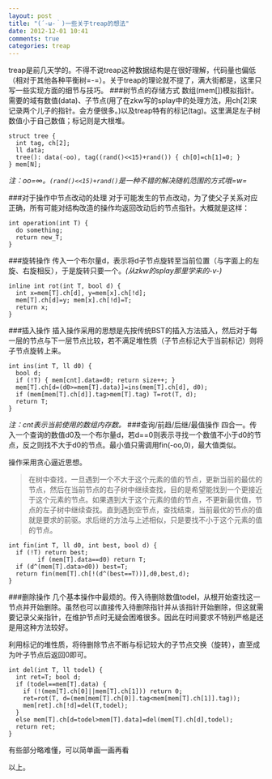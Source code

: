 ```yaml
---
layout: post
title: "(´-ω-｀)一些关于treap的想法"
date: 2012-12-01 10:41
comments: true
categories: treap
---
```


treap是前几天学的。不得不说treap这种数据结构是在很好理解，代码量也偏低（相对于其他各种平衡树=-=）。关于treap的理论就不提了，满大街都是，这里只写一些实现方面的细节与技巧。
###树节点的存储方式
数组(mem[])模拟指针。需要的域有数值(data)、子节点(用了在zkw写的splay中的处理方法，用ch[2]来记录两个儿子的指针。会方便很多。)以及treap特有的标记(tag)。这里满足左子树数值小于自己数值；标记则是大根堆。

```
struct tree {
  int tag, ch[2];
  ll data;
  tree(): data(-oo), tag((rand()<<15)+rand()) { ch[0]=ch[1]=0; }
} mem[N];
```
*注：oo=∞。`(rand()<<15)+rand()`是一种不错的解决随机范围的方式哦=w=*
<!-- more -->
###对于操作中节点改动的处理
对于可能发生的节点改动，为了使父子关系对应正确，所有可能对结构改造的操作均返回改动后的节点指针。大概就是这样：
```
int operation(int T) {
  do something;
  return new_T;
}
```
###旋转操作
传入一个布尔量d，表示将d子节点旋转至当前位置（与字面上的左旋、右旋相反），于是旋转只要一个。*(从zkw的splay那里学来的-v-)*
```
inline int rot(int T, bool d) {
  int x=mem[T].ch[d], y=mem[x].ch[!d]; 
  mem[T].ch[d]=y; mem[x].ch[!d]=T;
  return x;
}
```
###插入操作
插入操作采用的思想是先按传统BST的插入方法插入，然后对于每一层的节点与下一层节点比较，若不满足堆性质（子节点标记大于当前标记）则将子节点旋转上来。
```
int ins(int T, ll d0) {
  bool d;
  if (!T) { mem[cnt].data=d0; return size++; }
  mem[T].ch[d=(d0>=mem[T].data)]=ins(mem[T].ch[d], d0);
  if (mem[mem[T].ch[d]].tag>mem[T].tag) T=rot(T, d);
  return T;
}
```
*注：cnt表示当前使用的数组内存数。*
###查询/前趋/后继/最值操作
四合一。传入一个查询的数值d0及一个布尔量d，若d==0则表示寻找一个数值不小于d0的节点，反之则找不大于d0的节点。最小值只需调用fin(-oo,0)，最大值类似。

操作采用贪心逼近思想。
>    在树中查找，一旦遇到一个不大于这个元素的值的节点，更新当前的最优的节点，然后在当前节点的右子树中继续查找，目的是希望能找到一个更接近于这个元素的节点。如果遇到大于这个元素的值的节点，不更新最优值，节点的左子树中继续查找。直到遇到空节点，查找结束，当前最优的节点的值就是要求的前驱。求后继的方法与上述相似，只是要找不小于这个元素的值的节点。
```
int fin(int T, ll d0, int best, bool d) {
  if (!T) return best;
        if (mem[T].data==d0) return T;
  if (d^(mem[T].data>d0)) best=T;
  return fin(mem[T].ch[!(d^(best==T))],d0,best,d);
}
```
###删除操作
几个基本操作中最烦的。传入待删除数值todel，从根开始查找这一节点并开始删除。虽然也可以直接传入待删除指针并从该指针开始删除，但这就需要记录父亲指针，在维护节点时无疑会困难很多。因此在时间要求不特别严格是还是用这种方法较好。

利用标记的堆性质，将待删除节点不断与标记较大的子节点交换（旋转），直至成为叶子节点后返回0即可。
```
int del(int T, ll todel) {
  int ret=T; bool d;
  if (todel==mem[T].data) {
    if (!(mem[T].ch[0]||mem[T].ch[1])) return 0;
    ret=rot(T, d=(mem[mem[T].ch[0]].tag<mem[mem[T].ch[1]].tag));
    mem[ret].ch[!d]=del(T,todel);
  }
  else mem[T].ch[d=todel>mem[T].data]=del(mem[T].ch[d],todel);
  return ret;
}
```

有些部分略难懂，可以简单画一画再看

以上。
